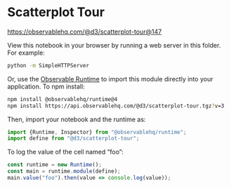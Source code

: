 # Scatterplot Tour

https://observablehq.com/@d3/scatterplot-tour@147

View this notebook in your browser by running a web server in this folder. For
example:

~~~sh
python -m SimpleHTTPServer
~~~

Or, use the [Observable Runtime](https://github.com/observablehq/runtime) to
import this module directly into your application. To npm install:

~~~sh
npm install @observablehq/runtime@4
npm install https://api.observablehq.com/@d3/scatterplot-tour.tgz?v=3
~~~

Then, import your notebook and the runtime as:

~~~js
import {Runtime, Inspector} from "@observablehq/runtime";
import define from "@d3/scatterplot-tour";
~~~

To log the value of the cell named “foo”:

~~~js
const runtime = new Runtime();
const main = runtime.module(define);
main.value("foo").then(value => console.log(value));
~~~
